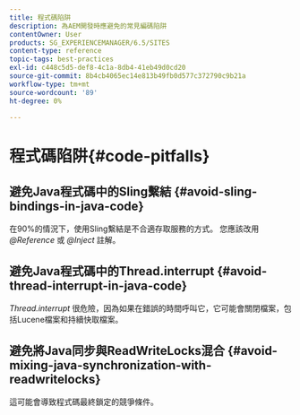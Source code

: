 ```yaml
---
title: 程式碼陷阱
description: 為AEM開發時應避免的常見編碼陷阱
contentOwner: User
products: SG_EXPERIENCEMANAGER/6.5/SITES
content-type: reference
topic-tags: best-practices
exl-id: c448c5d5-def8-4c1a-8db4-41eb49d0cd20
source-git-commit: 8b4cb4065ec14e813b49fb0d577c372790c9b21a
workflow-type: tm+mt
source-wordcount: '89'
ht-degree: 0%

---
```


# 程式碼陷阱{#code-pitfalls}

## 避免Java程式碼中的Sling繫結 {#avoid-sling-bindings-in-java-code}

在90%的情況下，使用Sling繫結是不合適存取服務的方式。 您應該改用 *@Reference* 或 *@Inject* 註解。

## 避免Java程式碼中的Thread.interrupt {#avoid-thread-interrupt-in-java-code}

*Thread.interrupt* 很危險，因為如果在錯誤的時間呼叫它，它可能會關閉檔案，包括Lucene檔案和持續快取檔案。

## 避免將Java同步與ReadWriteLocks混合 {#avoid-mixing-java-synchronization-with-readwritelocks}

這可能會導致程式碼最終鎖定的競爭條件。

